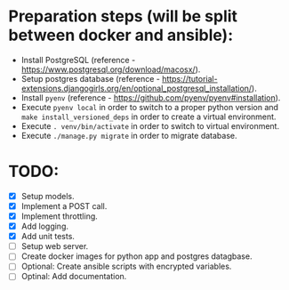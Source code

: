 # Preparation steps (will be split between docker and ansible):
- Install PostgreSQL (reference - https://www.postgresql.org/download/macosx/).
- Setup postgres database (reference - https://tutorial-extensions.djangogirls.org/en/optional_postgresql_installation/).
- Install `pyenv` (reference - https://github.com/pyenv/pyenv#installation).
- Execute `pyenv local` in order to switch to a proper python version and `make install_versioned_deps` in order to create a virtual environment.
- Execute `. venv/bin/activate` in order to switch to virtual environment.
- Execute `./manage.py migrate` in order to migrate database.   

# TODO:
- [x] Setup models.
- [x] Implement a POST call.
- [x] Implement throttling.
- [x] Add logging.
- [x] Add unit tests.
- [ ] Setup web server.
- [ ] Create docker images for python app and postgres datagbase. 
- [ ] Optional: Create ansible scripts with encrypted variables.
- [ ] Optinal: Add documentation.
